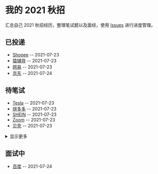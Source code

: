 
# 我的 2021 秋招 

汇总自己 2021 秋招经历，整理笔试题以及面经，使用 [Issues](https://github.com/Mayandev/interview-2021/issues) 进行进度管理。
## 已投递
- [Shopee](https://github.com/Mayandev/interview-2021/issues/7) -- 2021-07-23
- [猿辅导](https://github.com/Mayandev/interview-2021/issues/5) -- 2021-07-23
- [网易](https://github.com/Mayandev/interview-2021/issues/4) -- 2021-07-23
- [京东](https://github.com/Mayandev/interview-2021/issues/2) -- 2021-07-24
## 待笔试
- [Tesla](https://github.com/Mayandev/interview-2021/issues/11) -- 2021-07-23
- [拼多多](https://github.com/Mayandev/interview-2021/issues/9) -- 2021-07-23
- [SHEIN](https://github.com/Mayandev/interview-2021/issues/8) -- 2021-07-23
- [Zoom](https://github.com/Mayandev/interview-2021/issues/6) -- 2021-07-23
- [贝壳](https://github.com/Mayandev/interview-2021/issues/3) -- 2021-07-23
<details><summary>显示更多</summary>

- [360](https://github.com/Mayandev/interview-2021/issues/1) -- 2021-07-23
</details>

## 面试中
- [百度](https://github.com/Mayandev/interview-2021/issues/10) -- 2021-07-24

